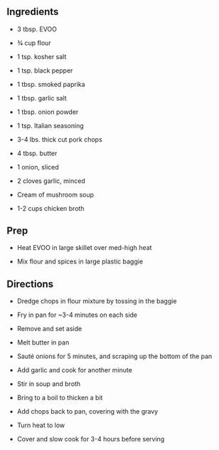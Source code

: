 # 

## Ingredients

- 3 tbsp. EVOO

- ¾ cup flour

- 1 tsp. kosher salt

- 1 tsp. black pepper

- 1 tbsp. smoked paprika

- 1 tbsp. garlic salt

- 1 tbsp. onion powder

- 1 tsp. Italian seasoning

- 3-4 lbs. thick cut pork chops

- 4 tbsp. butter

- 1 onion, sliced

- 2 cloves garlic, minced

- Cream of mushroom soup

- 1-2 cups chicken broth

## Prep

- Heat EVOO in large skillet over med-high heat

- Mix flour and spices in large plastic baggie

## Directions

- Dredge chops in flour mixture by tossing in the baggie

- Fry in pan for ~3-4 minutes on each side

- Remove and set aside

- Melt butter in pan

- Sauté onions for 5 minutes, and scraping up the bottom of the pan

- Add garlic and cook for another minute

- Stir in soup and broth

- Bring to a boil to thicken a bit

- Add chops back to pan, covering with the gravy

- Turn heat to low

- Cover and slow cook for 3-4 hours before serving
